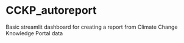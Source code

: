# CCKP_autoreport

Basic streamlit dashboard for creating a report from Climate Change Knowledge Portal data
